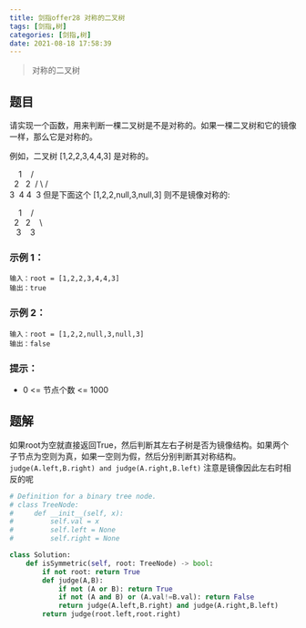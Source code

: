 ```yaml
---
title: 剑指offer28 对称的二叉树
tags: [剑指,树]
categories: [剑指,树]
date: 2021-08-18 17:58:39
---
```


>对称的二叉树

## 题目
请实现一个函数，用来判断一棵二叉树是不是对称的。如果一棵二叉树和它的镜像一样，那么它是对称的。

例如，二叉树 [1,2,2,3,4,4,3] 是对称的。

    1
   / \
  2   2
 / \ / \
3  4 4  3
但是下面这个 [1,2,2,null,3,null,3] 则不是镜像对称的:

    1
   / \
  2   2
   \   \
   3    3

### 示例 1：

```
输入：root = [1,2,2,3,4,4,3]
输出：true
```

### 示例 2：

```
输入：root = [1,2,2,null,3,null,3]
输出：false
```

### 提示：

- 0 <= 节点个数 <= 1000

## 题解

如果root为空就直接返回True，然后判断其左右子树是否为镜像结构。如果两个子节点为空则为真，如果一空则为假，然后分别判断其对称结构。 `judge(A.left,B.right) and judge(A.right,B.left)` 注意是镜像因此左右时相反的呢

```python
# Definition for a binary tree node.
# class TreeNode:
#     def __init__(self, x):
#         self.val = x
#         self.left = None
#         self.right = None

class Solution:
    def isSymmetric(self, root: TreeNode) -> bool:
        if not root: return True
        def judge(A,B):
            if not (A or B): return True
            if not (A and B) or (A.val!=B.val): return False
            return judge(A.left,B.right) and judge(A.right,B.left) 
        return judge(root.left,root.right)
```

